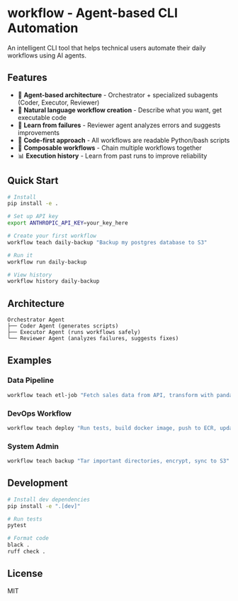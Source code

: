 # workflow - Agent-based CLI Automation

An intelligent CLI tool that helps technical users automate their daily workflows using AI agents.

## Features

- 🤖 **Agent-based architecture** - Orchestrator + specialized subagents (Coder, Executor, Reviewer)
- 📝 **Natural language workflow creation** - Describe what you want, get executable code
- 🔄 **Learn from failures** - Reviewer agent analyzes errors and suggests improvements
- 🔧 **Code-first approach** - All workflows are readable Python/bash scripts
- 🧩 **Composable workflows** - Chain multiple workflows together
- 📊 **Execution history** - Learn from past runs to improve reliability

## Quick Start

```bash
# Install
pip install -e .

# Set up API key
export ANTHROPIC_API_KEY=your_key_here

# Create your first workflow
workflow teach daily-backup "Backup my postgres database to S3"

# Run it
workflow run daily-backup

# View history
workflow history daily-backup
```

## Architecture

```
Orchestrator Agent
├── Coder Agent (generates scripts)
├── Executor Agent (runs workflows safely)
└── Reviewer Agent (analyzes failures, suggests fixes)
```

## Examples

### Data Pipeline
```bash
workflow teach etl-job "Fetch sales data from API, transform with pandas, load to warehouse"
```

### DevOps Workflow
```bash
workflow teach deploy "Run tests, build docker image, push to ECR, update ECS"
```

### System Admin
```bash
workflow teach backup "Tar important directories, encrypt, sync to S3"
```

## Development

```bash
# Install dev dependencies
pip install -e ".[dev]"

# Run tests
pytest

# Format code
black .
ruff check .
```

## License

MIT
